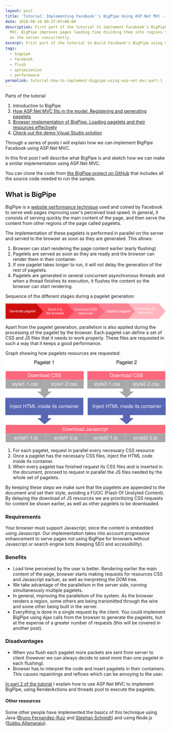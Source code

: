 ```yaml
---
layout: post
title: 'Tutorial: Implementing Facebook''s BigPipe Using ASP.Net MVC - Part 1'
date: 2010-09-18 09:37:07+00:00
description: First part of the tutorial to implement Facebook's BigPipe using ASP.Net
  MVC. BigPipe improves pages loading time dividing them into regions that are generated
  on the server concurrently.
excerpt: Frist part of the tutorial to Build Facebook's BigPipe using C#. Source code to make pagelets and achieve delayed parallel execution in an ASP.Net MVC website.
tags:
  - bigpipe
  - facebook
  - flush
  - optimization
  - performance
permalink: tutorial-how-to-implement-bigpipe-using-asp-net-mvc-part-1
---
```


Parts of the tutorial

1.  Introduction to BigPipe
2.  [How ASP.Net MVC fits in the model. Registering and generating
    pagelets](/tutorial-how-to-implement-bigpipe-using-asp-net-mvc-part-2)
3.  [Browser implementation of BigPipe. Loading pagelets and their
    resources effectively](/tutorial-how-to-implement-bigpipe-using-asp-net-mvc-part-3)
4.  [Check out the demo Visual Studio solution](https://github.com/JMPerez/BigPipe)

Through a series of posts I will explain how we can implement BigPipe Facebook using ASP.Net MVC.

<!-- more -->
In this first post I will describe what BigPipe is and sketch how we can make a similar implementation using ASP.Net MVC.

You can clone the code from [the BigPipe project on GitHub](https://github.com/JMPerez/BigPipe)  that includes all the source code needed to run the sample.

## What is BigPipe
BigPipe is a [website performance technique](/techniques-optimize-web-sites) used and coined by Facebook to serve web pages improving user's perceived load speed. In general, it consists of serving quickly the main content of the page, and then serve the content from other regions of the page called pagelets.

The implementation of these pagelets is performed in parallel on the server and served to the browser as soon as they are generated. This allows:

1.  Browser can start rendering the page content earlier (early
    flushing)
2.  Pagelets are served as soon as they are ready and the browser can
    render them in their container.
3.  If one pagelet takes longer to run, it will not delay the generation
    of the rest of pagelets.
4.  Pagelets are generated in several concurrent asynchronous threads
    and when a thread finishes its execution, it flushes the content so
    the browser can start rendering.

Sequence of the different stages during a pagelet generation:

![Sequence of the different stages during a pagelet generation](/assets/images/posts/bigpipe-sequence.svg)

Apart from the pagelet generation, parallelism is also applied during the processing of the pagelet by the browser. Each pagelet can define a set of CSS and JS files that it needs to work properly. These files are requested in such a way that it keeps a good performance.

Graph showing how pagelets resources are requested:

![Graph showing how pagelets resources are requested](/assets/images/posts/bigpipe-pagelet-process.svg)

1.  For each pagelet, request in parallel every necessary CSS resource
2.  Once a pagelet has the necessary CSS files, inject the HTML code
    inside its container.
3.  When every pagelet has finished request its CSS files and is
    inserted in the document, proceed to request in parallel the JS
    files needed by the whole set of pagelets.

By keeping these steps we make sure that the pagelets are appended to
the document and set their style, avoiding a FUOC (Flash Of Unstyled
Content). By delaying the download of JS resources we are prioritizing
CSS requests for content be shown earlier, as well as other pagelets to
be downloaded.

### Requirements

Your browser must support Javascript, since the content is embedded
using Javascript. Our implementation takes into account progressive
enhancement to serve pages not using BigPipe for browsers without
Javascript or search engine bots (keeping SEO and accessibility).

### Benefits

-   Load time perceived by the user is better. Rendering earlier the
    main content of the page, browser starts making requests for
    resources CSS and Javascript earluer, as well as inerpreting the DOM
    tree.
-   We take advantage of the parallelism in the server side,  running
    simultaneously multiple pagelets.
-   In general, improving the parallelism of the system. As the browser
    renders a region, some others are being transmitted through the wire
    and some other being built in the server.
-   Everything is done in a single request by the client. You could
    implement BigPipe using Ajax calls from the browser to generate the
    pagelets, but at the expense of a greater number of requests (this
    will be covered in another post).

### Disadvantages

-   When you flush each pagelet more packets are sent from server to
    client (however we can always decide to send more than one pagelet
    in each flushing).
-   Browser has to interpret the code and insert pagelets in their
    containers. This causes repaintings and reflows which can be
    annoying to the user.

[In part 2 of the tutorial](/tutorial-how-to-implement-bigpipe-using-asp-net-mvc-part-2) I explain how to use ASP.Net MVC to implement BigPipe, using RenderActions and threads pool to execute the pagelets.

#### Other resources

Some other people have implemented the basics of this technique using Java ([Bruno Fernandez-Ruiz](http://www.olympum.com/java/facebook-bigpipe-in-an-async-servlet/) and [Stephan Schmidt](http://codemonkeyism.com/facebook-bigpipe-java/)) and using Node.js ([Subbu Allamaraju](http://www.subbu.org/blog/2010/07/bigpipe-done-in-node-js)).
